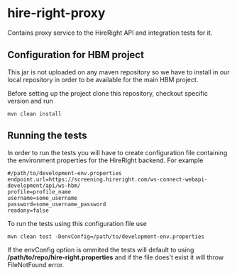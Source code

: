 # hire-right-proxy
Contains proxy service to the HireRight API and integration tests for it.

## Configuration for HBM project
This jar is not uploaded on any maven repository so we have to install in our local
repository in order to be available for the main HBM project.

Before setting up the project clone this repository, checkout specific version and
run
```
mvn clean install
```

## Running the tests
In order to run the tests you will have to create configuration file containing
the environment properties for the HireRight backend. For example
```
#/path/to/development-env.properties
endpoint.url=https://screening.hireright.com/ws-connect-webapi-development/api/ws-hbm/
profile=profile_name
username=some_username
password=some_username_password
readony=false
```
To run the tests using this configuration file use
```
mvn clean test -DenvConfig=/path/to/development-env.properties
```
If the envConfig option is ommited the tests will default to using 
**/path/to/repo/hire-right.properties** and if the file does't exist it will
throw FileNotFound error.
